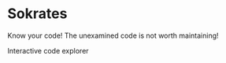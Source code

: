 # Sokrates

Know your code! The unexamined code is not worth maintaining!

Interactive code explorer
